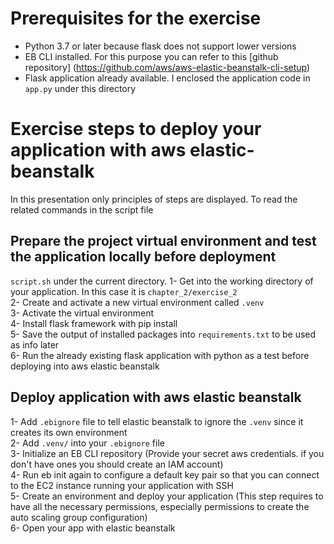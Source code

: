 # Prerequisites for the exercise

- Python 3.7 or later because flask does not support lower versions
- EB CLI installed. For this purpose you can refer to this [github repository] (https://github.com/aws/aws-elastic-beanstalk-cli-setup)
- Flask application already available. I enclosed the application code in `app.py` under this directory

# Exercise steps to deploy your application with aws elastic-beanstalk
In this presentation only principles of steps are displayed. To read the related commands in the script file
## Prepare the project virtual environment and test the application locally before deployment
 `script.sh` under the current directory.
1- Get into the working directory of your application. In this case it is `chapter_2/exercise_2`  
2- Create and activate a new virtual environment called `.venv`  
3- Activate the virtual environment  
4- Install flask framework with pip install  
5- Save the output of installed packages into `requirements.txt` to be used as info later  
6- Run the already existing flask application with python as a test before deploying into aws elastic beanstalk  
## Deploy application with aws elastic beanstalk
1- Add `.ebignore` file to tell elastic beanstalk to ignore the `.venv` since it creates its own environment  
2- Add `.venv/` into your `.ebignore` file   
3- Initialize an EB CLI repository (Provide your secret aws credentials. if you don't have ones you should create an IAM account)  
4- Run eb init again to configure a default key pair so that you can connect to the EC2 instance running your application with SSH  
5- Create an environment and deploy your application (This step requires to have all the necessary permissions, especially permissions to create the auto scaling group configuration)  
6- Open your app with elastic beanstalk 
